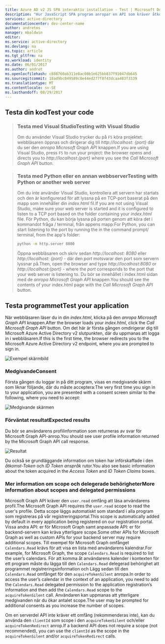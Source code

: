 ```yaml
---
title: Azure AD v2 JS SPA interaktiv installation - Test | Microsoft Docs
description: "Hur JavaScript SPA program anropar en API som kräver åtkomst-token i Azure Active Directory v2 slutpunkten"
services: active-directory
documentationcenter: dev-center-name
author: andretms
manager: mbaldwin
editor: 
ms.service: active-directory
ms.devlang: na
ms.topic: article
ms.tgt_pltfrm: na
ms.workload: identity
ms.date: 06/01/2017
ms.author: andret
ms.openlocfilehash: c888760ab311e8ac08b1e625bb837f91047db645
ms.sourcegitcommit: 18ad9bc049589c8e44ed277f8f43dcaa483f3339
ms.translationtype: MT
ms.contentlocale: sv-SE
ms.lasthandoff: 08/29/2017
---
```

## <a name="test-your-code"></a><span data-ttu-id="587db-103">Testa din kod</span><span class="sxs-lookup"><span data-stu-id="587db-103">Test your code</span></span>

> ### <a name="testing-with-visual-studio"></a><span data-ttu-id="587db-104">Testa med Visual Studio</span><span class="sxs-lookup"><span data-stu-id="587db-104">Testing with Visual Studio</span></span>
> <span data-ttu-id="587db-105">Om du använder Visual Studio trycker du på `F5` köra projektet: webbläsaren öppnas och dirigerar dig till *http://localhost: {port}* där du ser den *anropa Microsoft Graph API* knappen.</span><span class="sxs-lookup"><span data-stu-id="587db-105">If you are using Visual Studio, press `F5` to run your project: the browser opens and directs you to *http://localhost:{port}* where you see the *Call Microsoft Graph API* button.</span></span>

<p/><!-- -->

> ### <a name="testing-with-python-or-another-web-server"></a><span data-ttu-id="587db-106">Testa med Python eller en annan webbserver</span><span class="sxs-lookup"><span data-stu-id="587db-106">Testing with Python or another web server</span></span>
> <span data-ttu-id="587db-107">Om du inte använder Visual Studio, kontrollera att servern har startats och den är konfigurerad för att lyssna på en TCP-port baserat på den mapp som innehåller din *index.html* fil.</span><span class="sxs-lookup"><span data-stu-id="587db-107">If you are not using Visual Studio, make sure your web server is started and it is configured to listen to a TCP port based on the folder containing your *index.html* file.</span></span> <span data-ttu-id="587db-108">För Python, du kan börja lyssna på porten genom att köra det i kommandot fråga / terminal, från appens mapp:</span><span class="sxs-lookup"><span data-stu-id="587db-108">For Python, you can start listening to the port by running the in the command prompt/ terminal, from the app's folder:</span></span>
> 
> ```bash
> python -m http.server 8080
> ```
>  <span data-ttu-id="587db-109">Öppna webbläsaren och skriv sedan *http://localhost: 8080* eller *http://localhost: {port}* - där den *port* motsvarar den port som servern lyssnar på.</span><span class="sxs-lookup"><span data-stu-id="587db-109">Then, open the browser and type *http://localhost:8080* or *http://localhost:{port}* - where the *port* corresponds to the port that your web server is listening to.</span></span> <span data-ttu-id="587db-110">Du bör se innehållet i index.html sidan med de *anropa Microsoft Graph API* knappen.</span><span class="sxs-lookup"><span data-stu-id="587db-110">You should see the contents of your index.html page with the *Call Microsoft Graph API* button.</span></span>

## <a name="test-your-application"></a><span data-ttu-id="587db-111">Testa programmet</span><span class="sxs-lookup"><span data-stu-id="587db-111">Test your application</span></span>

<span data-ttu-id="587db-112">När webbläsaren läser du in din *index.html*, klicka på den *anropa Microsoft Graph API* knappen.</span><span class="sxs-lookup"><span data-stu-id="587db-112">After the browser loads your *index.html*, click the *Call Microsoft Graph API* button.</span></span> <span data-ttu-id="587db-113">Om det här är första gången omdirigerar dig till Microsoft Azure Active Directory v2 slutpunkten, där du uppmanas att logga in i webbläsaren.</span><span class="sxs-lookup"><span data-stu-id="587db-113">If this is the first time, the browser redirects you to the Microsoft Azure Active Directory v2 endpoint, where you are  prompted to sign in.</span></span>
 
![Exempel skärmbild](media/active-directory-singlepageapp-javascriptspa-test/javascriptspascreenshot1.png)


### <a name="consent"></a><span data-ttu-id="587db-115">Medgivande</span><span class="sxs-lookup"><span data-stu-id="587db-115">Consent</span></span>
<span data-ttu-id="587db-116">Första gången du loggar in på ditt program, visas en medgivande skärm som liknar följande, där du måste acceptera:</span><span class="sxs-lookup"><span data-stu-id="587db-116">The very first time you sign in to your application, you are presented with a consent screen similar to the following, where you need to accept:</span></span>

 ![Medgivande skärmen](media/active-directory-singlepageapp-javascriptspa-test/javascriptspaconsent.png)


### <a name="expected-results"></a><span data-ttu-id="587db-118">Förväntat resultat</span><span class="sxs-lookup"><span data-stu-id="587db-118">Expected results</span></span>
<span data-ttu-id="587db-119">Du bör se användarens profilinformation som returneras av svar för Microsoft Graph API-anrop.</span><span class="sxs-lookup"><span data-stu-id="587db-119">You should see user profile information returned by the Microsoft Graph API call response.</span></span>
 
 ![Resultat](media/active-directory-singlepageapp-javascriptspa-test/javascriptsparesults.png)

<span data-ttu-id="587db-121">Du också se grundläggande information om token har införskaffade i den *åtkomst-Token* och *ID Token anspråk* rutor.</span><span class="sxs-lookup"><span data-stu-id="587db-121">You also see basic information about the token acquired in the *Access Token* and *ID Token Claims* boxes.</span></span>

<!--start-collapse-->
### <a name="more-information-about-scopes-and-delegated-permissions"></a><span data-ttu-id="587db-122">Mer information om scope och delegerade behörigheter</span><span class="sxs-lookup"><span data-stu-id="587db-122">More information about scopes and delegated permissions</span></span>

<span data-ttu-id="587db-123">Microsoft Graph API kräver den `user.read` omfång att läsa användarens profil.</span><span class="sxs-lookup"><span data-stu-id="587db-123">The Microsoft Graph API requires the `user.read` scope to read the user's profile.</span></span> <span data-ttu-id="587db-124">Detta scope läggs automatiskt som standard i alla program som registreras på vår registreringsportal.</span><span class="sxs-lookup"><span data-stu-id="587db-124">This scope is automatically added by default in every application being registered on our registration portal.</span></span> <span data-ttu-id="587db-125">Vissa andra API: er för Microsoft Graph samt anpassade API: er för backend-servern kan kräva ytterligare scope.</span><span class="sxs-lookup"><span data-stu-id="587db-125">Some other APIs for Microsoft Graph as well as custom APIs for your backend server may require additional scopes.</span></span> <span data-ttu-id="587db-126">Till exempel för Microsoft Graph omfånget `Calendars.Read` krävs för att visa en lista med användarens kalendrar.</span><span class="sxs-lookup"><span data-stu-id="587db-126">For example, for Microsoft Graph, the scope `Calendars.Read` is required to list the user’s calendars.</span></span> <span data-ttu-id="587db-127">För att komma åt användarens kalender i kontexten för ett program måste du lägga till den `Calendars.Read` delegerad behörighet att programmet registreringsinformation och Lägg sedan till den `Calendars.Read` omfånget för den `acquireTokenSilent` anropa.</span><span class="sxs-lookup"><span data-stu-id="587db-127">In order to access the user’s calendar in the context of an application, you need to add the `Calendars.Read` delegated permission to the application registration’s information and then add the `Calendars.Read` scope to the `acquireTokenSilent` call.</span></span> <span data-ttu-id="587db-128">Användaren kan uppmanas att ytterligare medgivanden när du ökar antalet scope.</span><span class="sxs-lookup"><span data-stu-id="587db-128">The user may be prompted for additional consents as you increase the number of scopes.</span></span>

<span data-ttu-id="587db-129">Om en serverdel API inte kräver ett omfång (rekommenderas inte), kan du använda den `clientId` som scope i den `acquireTokenSilent` och/eller `acquireTokenRedirect` anrop.</span><span class="sxs-lookup"><span data-stu-id="587db-129">If a backend API does not require a scope (not recommended), you can use the `clientId` as the scope in the `acquireTokenSilent` and/or `acquireTokenRedirect` calls.</span></span>

<!--end-collapse-->
